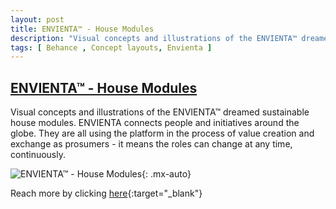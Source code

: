 ```yaml
---
layout: post
title: ENVIENTA™ - House Modules
description: "Visual concepts and illustrations of the ENVIENTA™ dreamed sustainable house modules"
tags: [ Behance , Concept layouts, Envienta ]
---
```


## [ENVIENTA™ - House Modules](https://www.behance.net/gallery/95811631/ENVIENTA-House-Modules)

Visual concepts and illustrations of the ENVIENTA™ dreamed sustainable house modules. ENVIENTA connects people and initiatives around the globe. They are all using the platform in the process of value creation and exchange as prosumers - it means the roles can change at any time, continuously.


![ENVIENTA™ - House Modules](https://mir-s3-cdn-cf.behance.net/project_modules/max_1200/65f9b295811631.5ea0325d0e506.jpg){: .mx-auto}

Reach more by clicking [here](https://www.behance.net/matemolnar88){:target="_blank"} 